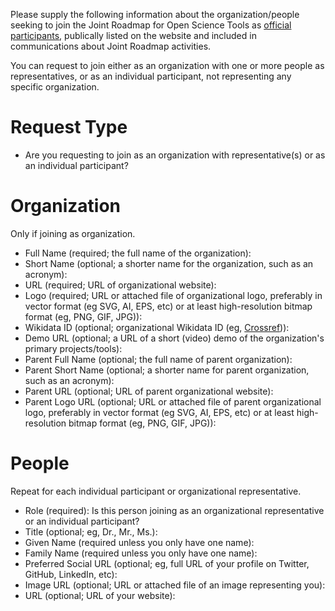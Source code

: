 Please supply the following information about the organization/people seeking to join the Joint Roadmap for Open Science Tools as <a href="http://jrost.org/participants" target="_blank">official participants</a>, publically listed on the website and included in communications about Joint Roadmap activities.

You can request to join either as an organization with one or more people as representatives, or as an individual participant, not representing any specific organization.

# Request Type
* Are you requesting to join as an organization with representative(s) or as an individual participant? 

# Organization
Only if joining as organization.
* Full Name (required; the full name of the organization): 
* Short Name (optional; a shorter name for the organization, such as an acronym): 
* URL (required; URL of organizational website): 
* Logo (required; URL or attached file of organizational logo, preferably in vector format (eg SVG, AI, EPS, etc) or at least high-resolution bitmap format (eg, PNG, GIF, JPG)): 
* Wikidata ID (optional; organizational Wikidata ID (eg, <a href="https://www.wikidata.org/wiki/Q5188229" target="_blank">Crossref</a>)): 
* Demo URL (optional; a URL of a short (video) demo of the organization's primary projects/tools): 
* Parent Full Name (optional; the full name of parent organization): 
* Parent Short Name (optional; a shorter name for  parent organization, such as an acronym): 
* Parent URL (optional; URL of parent organizational website): 
* Parent Logo URL (optional; URL or attached file of parent organizational logo, preferably in vector format (eg SVG, AI, EPS, etc) or at least high-resolution bitmap format (eg, PNG, GIF, JPG)): 

# People
Repeat for each individual participant or organizational representative.
* Role (required): Is this person joining as an organizational representative or an individual participant? 
* Title (optional; eg, Dr., Mr., Ms.): 
* Given Name (required unless you only have one name): 
* Family Name (required unless you only have one name): 
* Preferred Social URL (optional; eg, full URL of your profile on Twitter, GitHub, LinkedIn, etc): 
* Image URL (optional; URL or attached file of an image representing you): 
* URL (optional; URL of your website): 
